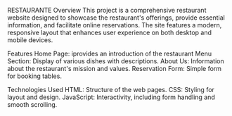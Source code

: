  
RESTAURANTE
Overview
This project is a comprehensive restaurant website designed to showcase the restaurant's offerings, provide essential information, and facilitate online reservations. The site features a modern, responsive layout that enhances user experience on both desktop and mobile devices.

Features
Home Page: iprovides an introduction of the restaurant
Menu Section: Display of various dishes with descriptions.
About Us: Information about the restaurant's mission and values.
Reservation Form: Simple form for booking tables.

Technologies Used
HTML: Structure of the web pages.
CSS: Styling for layout and design.
JavaScript: Interactivity, including form handling and smooth scrolling.


